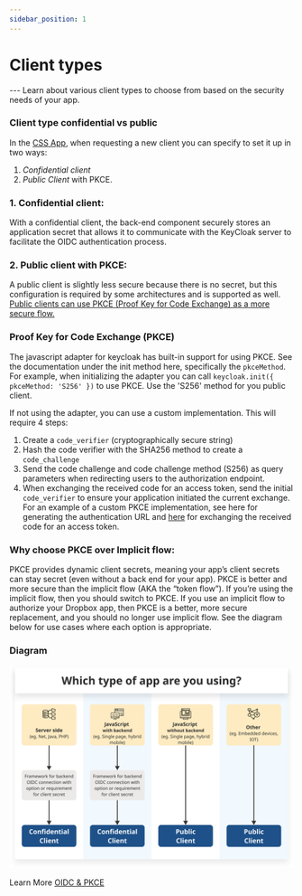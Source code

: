 ```yaml
---
sidebar_position: 1
---
```


# Client types

--- Learn about various client types to choose from based on the security needs of your app.

### Client type confidential vs public

In the [CSS App](https://sso-requests.apps.gold.devops.gov.bc.ca/), when requesting a new client you can specify to set it up in two ways:

1. _Confidential client_
2. _Public Client_ with PKCE.

### 1. Confidential client:

With a confidential client, the back-end component securely stores an application secret that allows it to communicate with the KeyCloak server to facilitate the OIDC authentication process.

### 2. Public client with PKCE:

A public client is slightly less secure because there is no secret, but this configuration is required by some architectures and is supported as well. [Public clients can use PKCE (Proof Key for Code Exchange) as a more secure flow.](client-types#proof-key-for-code-exchange-pkce)

### Proof Key for Code Exchange (PKCE)

The javascript adapter for keycloak has built-in support for using PKCE. See the documentation under the init method here, specifically the `pkceMethod`.
For example, when initializing the adapter you can call `keycloak.init({ pkceMethod: 'S256' })` to use PKCE. Use the 'S256' method for you public client.

If not using the adapter, you can use a custom implementation. This will require 4 steps:

1. Create a `code_verifier` (cryptographically secure string)
2. Hash the code verifier with the SHA256 method to create a `code_challenge`
3. Send the code challenge and code challenge method (S256) as query parameters when redirecting users to the authorization endpoint.
4. When exchanging the received code for an access token, send the initial `code_verifier` to ensure your application initiated the current exchange.
   For an example of a custom PKCE implementation, see here for generating the authentication URL and [here](https://github.com/bcgov/sso-requests/blob/dev/app/utils/openid.ts) for exchanging the received code for an access token.

### Why choose PKCE over Implicit flow:

PKCE provides dynamic client secrets, meaning your app’s client secrets can stay secret (even without a back end for your app). PKCE is better and more secure than the implicit flow (AKA the “token flow”).
If you’re using the implicit flow, then you should switch to PKCE. If you use an implicit flow to authorize your Dropbox app, then PKCE is a better, more secure replacement, and you should no longer use implicit flow.
See the diagram below for use cases where each option is appropriate.

### Diagram

![Private vs Confidential](client_type_Dec2023.svg)

Learn More [OIDC & PKCE](https://auth0.com/docs/get-started/authentication-and-authorization-flow/authorization-code-flow-with-proof-key-for-code-exchange-pkce)

